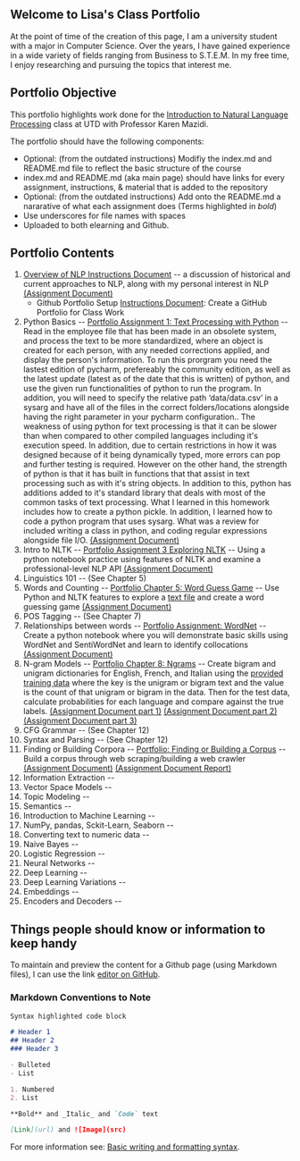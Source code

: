 
## Welcome to Lisa's Class Portfolio

At the point of time of the creation of this page, I am a university student with a major in Computer Science. Over the years, I have gained experience in a wide variety of fields ranging from Business to S.T.E.M. In my free time, I enjoy researching and pursuing the topics that interest me. 

## Portfolio Objective

This portfolio highlights work done for the [Introduction to Natural Language Processing](https://github.com/kjmazidi/NLP/blob/gh-pages/index.md) class at UTD with Professor Karen Mazidi. 

The portfolio should have the following components: 
- Optional: (from the outdated instructions) Modifiy the index.md and README.md file to reflect the basic structure of the course
- index.md and README.md (aka main page) should have links for every assignment, instructions, & material that is added to the repository
- Optional: (from the outdated instructions) Add onto the README.md a nararative of what each assignment does (Terms highlighted in *bold*) 
- Use underscores for file names with spaces
- Uploaded to both elearning and Github.

## Portfolio Contents

1. [Overview of NLP Instructions Document](https://github.com/LisaBChen/CS_4395_Portfolio/blob/main/4395_port_hw1.pdf) -- a discussion of historical and current approaches to NLP, along with my personal interest in NLP [(Assignment Document)](https://github.com/LisaBChen/CS_4395_Portfolio/blob/main/Overview_of_NLP.pdf)
    - Github Portfolio Setup [Instructions Document](https://github.com/LisaBChen/CS_4395_Portfolio/blob/main/4395_github_req.pdf): Create a GitHub Portfolio for Class Work 
2. Python Basics -- [Portfolio Assignment 1: Text Processing with Python](https://github.com/LisaBChen/CS_4395_Portfolio/blob/main/Portfolio_Component_1.pdf) -- Read in the employee file that has been made in an obsolete system, and process the text to be more standardized, where an object is created for each person, with any needed corrections applied, and display the person's information. To run this prorgram you need the lastest edition of pycharm, prefereably the community edition, as well as the latest update (latest as of the date that this is written) of python, and use the given run functionalities of python to run the program. In addition, you will need to specify the relative path ‘data/data.csv’ in a sysarg and have all of the files in the correct folders/locations alongside having the right parameter in your pycharm configuration.. The weakness of using python for text processing is that it can be slower than when compared to other compiled languages including it's execution speed. In addition, due to certain restrictions in how it was designed because of it being dynamically typed, more errors can pop and further testing is required. However on the other hand, the strength of python is that it has built in functions that that assist in text processing such as with it's string objects. In addition to this, python has additions added to it's standard library that deals with most of the common tasks of text processing. What I learned in this homework includes how to create a python pickle. In addition, I learned how to code a python program that uses sysarg. What was a review for included writing a class in python, and coding regular expressions alongside file I/O. [(Assignment Document)](https://github.com/LisaBChen/CS_4395_Portfolio/blob/main/Homework1.py) 
3. Intro to NLTK -- [Portfolio Assignment 3 Exploring NLTK](https://github.com/LisaBChen/CS_4395_Portfolio/blob/main/Portfolio_Assignment_3_Exploring%20NLTK.pdf) -- Using a python notebook practice using features of NLTK and examine a professional-level NLP API [(Assignment Document)](https://github.com/LisaBChen/CS_4395_Portfolio/blob/main/Portfolio_Assignment_3_Exploring_NLTK_Homework.pdf)
4. Linguistics 101 -- (See Chapter 5)
5. Words and Counting -- [Portfolio Chapter 5: Word Guess Game](https://github.com/LisaBChen/CS_4395_Portfolio/blob/main/Portfolio_Chapter_5.pdf) -- Use Python and NLTK features to explore a [text file](https://github.com/LisaBChen/CS_4395_Portfolio/blob/main/anat19.txt) and create a word guessing game [(Assignment Document)](https://github.com/LisaBChen/CS_4395_Portfolio/blob/main/4395_HW5.py)
6. POS Tagging -- (See Chapter 7)
7. Relationships between words -- [Portfolio Assignment: WordNet](https://github.com/LisaBChen/CS_4395_Portfolio/blob/main/Portfolio_Ch7_WordNet.pdf) -- Create a python notebook where you will demonstrate basic skills using WordNet and SentiWordNet and learn to identify collocations [(Assignment Document)](https://github.com/LisaBChen/CS_4395_Portfolio/blob/main/4395_HW7.pdf)
8. N-gram Models -- [Portfolio Chapter 8: Ngrams](https://github.com/LisaBChen/CS_4395_Portfolio/blob/main/Portfolio_Ch8_N-grams.pdf) -- Create bigram and unigram dictionaries for English, French, and Italian using the [provided training data](https://github.com/LisaBChen/CS_4395_Portfolio/blob/main/ngram_files.zip) where the key is the unigram or bigram text and the value is the count of that unigram or bigram in the data. Then for the test data, calculate probabilities for each language and compare against the true labels.  [(Assignment Document part 1)]() [(Assignment Document part 2)]() [(Assignment Document part 3)]()
9. CFG Grammar -- (See Chapter 12)
10. Syntax and Parsing -- (See Chapter 12)
12. Finding or Building Corpora -- [Portfolio: Finding or Building a Corpus](https://github.com/LisaBChen/CS_4395_Portfolio/blob/main/Portfolio%20Chapter%2012%20-%20Web%20Crawler.pdf) -- Build a corpus through web scraping/building a web crawler [(Assignment Document)]() [(Assignment Document Report)]()
13. Information Extraction --
14. Vector Space Models --
15. Topic Modeling --
16. Semantics --
17. Introduction to Machine Learning --
18. NumPy, pandas, Sckit-Learn, Seaborn --
19. Converting text to numeric data --
20. Naive Bayes --
21. Logistic Regression --
22. Neural Networks --
23. Deep Learning --
24. Deep Learning Variations --
25. Embeddings --
26. Encoders and Decoders --

## Things people should know or information to keep handy

To maintain and preview the content for a Github page (using Markdown files), I can use the link [editor on GitHub](https://github.com/LisaBChen/CS-4395-Portfolio/edit/gh-pages/docs/index.md). 

### Markdown Conventions to Note

```markdown
Syntax highlighted code block

# Header 1
## Header 2
### Header 3

- Bulleted
- List

1. Numbered
2. List

**Bold** and _Italic_ and `Code` text

[Link](url) and ![Image](src)
```

For more information see: [Basic writing and formatting syntax](https://docs.github.com/en/github/writing-on-github/getting-started-with-writing-and-formatting-on-github/basic-writing-and-formatting-syntax).

